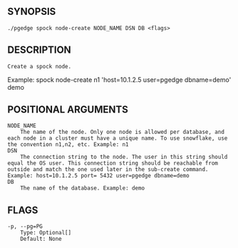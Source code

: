 ## SYNOPSIS
    ./pgedge spock node-create NODE_NAME DSN DB <flags>
 
## DESCRIPTION
    Create a spock node. 

Example: spock node-create n1 'host=10.1.2.5 user=pgedge dbname=demo' demo
 
## POSITIONAL ARGUMENTS
    NODE_NAME
        The name of the node. Only one node is allowed per database, and each node in a cluster must have a unique name. To use snowflake, use the convention n1,n2, etc. Example: n1
    DSN
        The connection string to the node. The user in this string should equal the OS user. This connection string should be reachable from outside and match the one used later in the sub-create command. Example: host=10.1.2.5 port= 5432 user=pgedge dbname=demo
    DB
        The name of the database. Example: demo
 
## FLAGS
    -p, --pg=PG
        Type: Optional[]
        Default: None
